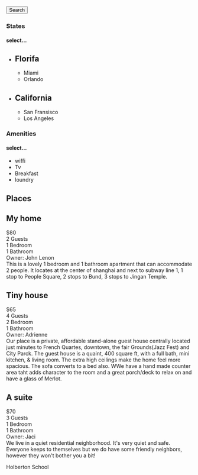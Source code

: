 <!DOCTYPE html>
<html>
  <head>
    <meta charset="utf-8">
    <title>AirBnB clone</title>
    <link rel="stylesheet" type="text/css" href="styles/4-common.css">
    <link rel="stylesheet" type="text/css" href="styles/3-header.css">
    <link rel="stylesheet" type="text/css" href="styles/3-footer.css">
    <link rel="stylesheet" typr="text/css" href="styles/6-filters.css">
    <link rel="stylesheet" typr="text/css" href="styles/8-places.css">
    <link rel="icon" type="image/png" href="images/icon.png">
  </head>
  <body>
    <header>
    </header>
    <div class="container">
      <section class="filters">
	<button>Search</button>
	<div class="locations">
	  <h3>States</h3>
	  <h4>select...</h4>
	  <ul class="popover">
	    <li><h2>Florifa</h2></li>
	    <ul>
	      <li>Miami</li>
	      <li>Orlando</li>
	    </ul>
	    <li><h2>California</h2></li>
	    <ul>
	      <li>San Fransisco</li>
	      <li>Los Angeles</li>
	    </ul>
	  </ul>
	</div>
	<div class="amenities">
	  <h3>Amenities</h3>
	  <h4>select...</h4>
	  <ul class="popover">
	    <li>wiffi</li>
	    <li>Tv</li>
	    <li>Breakfast</li>
	    <li>loundry</li>
	  </ul>
	</div>
      </section>
      <section class="places">
      <h1>Places</h1>
      <article>
	<h2>My home</h2>
	<div class="price_by_night">$80</div>
	<div class="information">
	  <div class="max_guest">2 Guests</div>
	  <div class="number_rooms">1 Bedroom</div>
	  <div class="number_bathrooms">1 Bathroom</div>
	</div>
	<div class="user"><bold>Owner</bold>: John Lenon<br></div>
	<div class="description">This is a lovely 1 bedroom and 1 bathroom apartment that can accommodate 2 people. It locates at the center of shanghai and next to subway line 1, 1 stop to People Square, 2 stops to Bund, 3 stops to Jingan Temple.</div>
      </article>
      <article>
	<h2>Tiny house</h2>
	<div class="price_by_night">$65</div>
	<div class="information">
	  <div class="max_guest">4 Guests</div>
	  <div class="number_rooms">2 Bedroom</div>
	  <div class="number_bathrooms">1 Bathroom</div>
	</div>
	<div class="user"><bold>Owner</bold>: Adrienne<br></div>
	<div class="description">Our place is a private, affordable stand-alone guest house centrally located just minutes to French Quartes, downtown, the fair Grounds(Jazz Fest) and City Parck. The guest house is a quaint, 400 square ft, with a full bath, mini kitchen, & living room. The extra high ceilings make the home feel more spacious. The sofa converts to a bed also. WWe have a hand made counter area taht adds character to the room and a great porch/deck to relax on and have a glass of Merlot.</div>
      </article>
      <article>
	<h2>A suite</h2>
		<div class="price_by_night">$70</div>
	<div class="information">
	  <div class="max_guest">3 Guests</div>
	  <div class="number_rooms">1 Bedroom</div>
	  <div class="number_bathrooms">1 Bathroom</div>
	</div>
	<div class="user"><bold>Owner</bold>: Jaci<br></div>
	<div class="description">We live in a quiet residential neighborhood. It's very quiet and safe. Everyone keeps to themselves but we do have some friendly neighbors, however they won't bother you a bit!</div>
      </article>
      <section>
      </section>
    </div>
    <footer>
      <p>Holberton School</p>
    </footer>
  </body>
</html>
